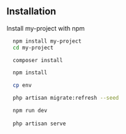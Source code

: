 
## Installation

Install my-project with npm

```bash
  npm install my-project
  cd my-project

  composer install

  npm install

  cp env

  php artisan migrate:refresh --seed

  npm run dev
  
  php artisan serve
```
    
